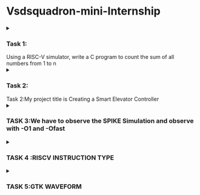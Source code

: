 # Vsdsquadron-mini-Internship

<details>

<summary><h3>Task 1: </h3> Using a RISC-V simulator, write a C program to count the sum of all numbers from 1 to n</summary>

## Task 1 
Write a c program to count the sum of 1 to N
![Virtual box installation](https://github.com/Nishitasa/sumof1toN/assets/173664538/982957fc-32b6-4fad-bcc5-5125da4cc46e)
Installation of Virtual box 
![Installation of Ubuntu](https://github.com/Nishitasa/sumof1toN/assets/173664538/ca7f9c71-18a4-46bd-9bb9-faad0622f1a0)
open the terminal
![Terminal](https://github.com/Nishitasa/sumof1toN/assets/173664538/ee40e637-fa6a-4df2-8d64-f7587aef2a51)
![Cprogramming code for sumof1toN](https://github.com/Nishitasa/sumof1toN/assets/173664538/88f86b41-44db-4b8a-8d2c-84fe87e633d7)
Apply the code and receive the output, Sum of numbers from 1to N is:
We can apply this to any number of N values
![Screenshot from 2024-06-24 12-17-45](https://github.com/Nishitasa/sumof1toN/assets/173664538/90238b19-c366-4778-8d20-342cbcdad971)
RISCV64 output

Task 1 completed

</details>

<details>

<summary><h3>Task 2: </h3>Task 2:</h3>My project title is Creating a Smart Elevator Controller</summary>
![image](https://github.com/Nishitasa/sumof1toN/assets/173664538/c7da7880-ef91-4560-86f9-2bdda08b4021)

A smart elevator, refers to an elevator system that incorporates advanced technologies to enhance efficiency, safety, and user experience. These elevators utilize various sensors, algorithms, and connectivity features to improve their performance and functionality. These elevators are particularly beneficial in high-traffic buildings where efficient vertical transportation is crucial. Key features of smart elevators include:
Traffic Analysis and Optimization

Security and Access Control

Energy Efficiency
![The code applied for smart elevator controller](https://github.com/Nishitasa/sumof1toN/assets/173664538/d8c23bc2-8174-42bd-bd8c-9dd8531c290e)
Open the Terminal leafpad and apply the code .Save the file
Then give the command:

gcc file name

/.a.out
![Output](https://github.com/Nishitasa/sumof1toN/assets/173664538/e60ade6d-68bd-470e-b5f9-3862b54f0e6d)
The output is displayed 
![The project which is applied to riscv](https://github.com/Nishitasa/sumof1toN/assets/173664538/1f33ae24-b198-4a7c-9a60-381fdf1fe6dd)
Converting the C program to RISCV and complied to recieve the output
</details>

<details>

<summary><h3> TASK 3:We have to observe the SPIKE Simulation and observe  with -O1 and -Ofast</summary>

. 

**With -O1 command**:

The output we got from gcc should be equal to the simulation.The command riscv64-unknown-elf-gcc-O1 -mabi=lp64 -march=rv64i -o elevator.o elevator.c.Then run the code and give them the required output in C .

![Screenshot from 2024-06-27 10-30-09](https://github.com/Nishitasa/sumof1toN/assets/173664538/47295c95-9379-4e57-9bdc-513f10b4e0d5)

Therefore verification for command -O1 is done.Run them using spike simulation

Here we will debug the code from main.We use the command spike -d pk elevator.o

The initial address we see from the code is 10230 so we point them using counter.

until pc 0 10230 refers that after 10230 they debug .Type reg 0 sp
![Screenshot from 2024-06-27 10-48-11](https://github.com/Nishitasa/sumof1toN/assets/173664538/3e876312-dda3-4e3e-be4f-2d309b38c17a)
![Screenshot from 2024-06-27 10-52-01](https://github.com/Nishitasa/sumof1toN/assets/173664538/56f651e4-a9a6-45ba-9ff1-899be3960b41)

**Next with -Ofast command**:

This is same as above .The command riscv64-unknown-elf-gcc-O1 -mabi=lp64 -march=rv64i -o elevator.o elevator.c.Then run the code and give them the required output in C
Then use the command gcc elevator.c .Output is verified using ./a.out command

![Screenshot from 2024-06-27 10-58-02](https://github.com/Nishitasa/sumof1toN/assets/173664538/055b5c8f-2010-4e10-8f4e-e920336c83d7)

Run using spike simulation
![Screenshot from 2024-06-27 10-59-18](https://github.com/Nishitasa/sumof1toN/assets/173664538/1d329252-0daa-40f2-bb09-5a638b19ab34)
The starting address is 10230 we see the next instruction manually by clicking ENTER.
Apply spike -d pk elevator.o

To view next reg 0 a2 gives the register value at a2 operand.Click ENTER

Then various address are available
![Screenshot from 2024-06-27 10-59-43](https://github.com/Nishitasa/sumof1toN/assets/173664538/27885fef-093b-4726-9186-97fc14500e47)

To check next subtract the address with 16 so see the upcoming instruction.
![Screenshot from 2024-06-27 11-01-50](https://github.com/Nishitasa/sumof1toN/assets/173664538/9a0119bd-49d6-4a14-b4f0-ed8ab3da4fa8)

</details>

<details><summary><h3>TASK 4 :RISCV INSTRUCTION  TYPE</summary>

RISC-V (pronounced “risk-five”) is a new instruction set architecture (ISA) that was originally
designed to support computer architecture research and education, but which we now hope will
also become a standard free and open architecture for industry implementations.

RISC-V has been designed to support extensive customization and specialization. The base integer
ISA can be extended with one or more optional instruction-set extensions, but the base integer
instructions cannot be redefined. We divide RISC-V instruction-set extensions into standard and
non-standard extensions.

![image](https://github.com/Nishitasa/vsd-quadron-intern/assets/173664538/04f7dc87-c2d2-4aad-9280-b2c5910846db)

![image](https://github.com/Nishitasa/vsd-quadron-intern/assets/173664538/2e4042ad-8ae7-4915-aa44-42cc7fe8f864)

There are various formats :
1.R-Format
2.I-Format
3.S-Format
4.B-Format
5.U-Format
6.J-Format

**R-Format**:

This format instructions are frequently thought of as the most “simple” because they typically include operations that map closely to the capabilities that we generally associate with a computer at the lowest level. Arithmetic operations, such as adding, subtracting, and bit shifting all fall into this category.
![image](https://github.com/Nishitasa/vsd-quadron-intern/assets/173664538/2874f8e3-f0e6-4637-93af-2d2804b5ee84)

**I-Format**:

This format instructions eliminate the second register (rs2) and function (funct7) fields from the R format in favor of a large immediate value field. This format is specifically useful for supplying constants for arithmetic instructions, or loading data from a location in memory.
![image](https://github.com/Nishitasa/vsd-quadron-intern/assets/173664538/9bec60f6-5134-4e70-abc9-80d088bb1f5c)

**S-Format**:

Next up is S format instructions, which reintroduce our second register operand (rs2), but eliminate the destination register rd. An important attribute to notice is that we don’t simply change the bits used for rd to now represent rs2, we instead split our immediate value across two separate fields, allowing rs2 to be placed in the same location in S format instructions as it was in R format (and every other format that utilizes rs2). When we explore how instruction decoding works, the reasoning behind this strategy and the impact it has on complexity of the hardware design will become more apparent.
![image](https://github.com/Nishitasa/vsd-quadron-intern/assets/173664538/a7a0e366-890e-4fdb-896f-fd6af3b39e5a)

**U-Format**:

U, which we chose the lui instruction to demonstrate, but didn’t specify its actual purpose. lui refers to “load upper immediate”, and now that we have looked at a few instructions that use immediate values, we should have somewhat of an intuition for how it is used. The U format has the smallest number of fields out of all core instruction formats, only supporting opcode, rd, and a 20 bit immediate.
![image](https://github.com/Nishitasa/vsd-quadron-intern/assets/173664538/dc0ca1c9-72a3-46c6-a459-7a9f80f7403d)

B-Format:

The B-format in RISC-V is used for conditional branch instructions. The B-format is designed to encode branch instructions that compare two registers and conditionally branch to a target address. Here’s the structure of the B-format instruction:

-----------------------------------------------------------
| imm[12|10:5] | rs2 | rs1 | funct3 | imm[4:1|11] | opcode |
-----------------------------------------------------------

**J-Format**:

In the RISC-V instruction set architecture (ISA), the "J" type instruction is used for jump operations. The format for a J-type instruction is designed to support jump operations with a 20-bit immediate value that is sign-extended to 32 bits and shifted left by one bit to form the jump target address

|  imm[20]  |  imm[10:1]  |  imm[11]  |  imm[19:12]  |  rd  |  opcode  |

Lets Decode the instruction set :

**add r1,r2,r3*

This is R-Type instruction.It is used for register-register operations.The field format is

rd (5 bits): The destination register. In this case, r1 (also known as x1 in RISC-V) is represented by the binary encoding of 1 which is 00001.
funct3 (3 bits): Specifies the type of operation within the R-type class. For the add instruction, funct3 is 000.
rs1 (5 bits): The first source register. Here, r2 (also known as x2 in RISC-V) is represented by the binary encoding of 2 which is 00010.
rs2 (5 bits): The second source register. Here, r3 (also known as x3 in RISC-V) is represented by the binary encoding of 3 which is 00011.

32bit-0000000 00011 00010 000 00001 0110011

**sub r3,r1,r2*

 R-type instruction in the RISC-V ISA. R-type instructions are used for register-register operations. The R-type format includes the opcode, source registers, destination register, and function codes (funct3 and funct7).

opcode: 0110011 (for integer register-register operations)
funct3: 000 (for subtraction, as it falls under the ADD/SUB group)
funct7: 0100000 (specific to subtraction)
rd: 00011 (for register x3)
rs1: 00001 (for register x1)
rs2: 00010 (for register x2)

32bit -0100000 00010 00001 000 00011 0110011

**and r2,r1,r3*

This R-Type instruction set.

Opcode: 0110011 (for all R-type instructions)
funct3: 111 (for AND)
funct7: 0000000 (for AND)
rs1: r1
rs2: r3
rd: r2

32-bit-0000000 00011 00001 111 00010 0110011

**OR r8, r2, r5*

This is R-type instruction set.

funct7: 0000000
rs2: 00101
rs1: 00010
funct3: 110
rd: 01000
opcode: 0110011

32-bit-0000000 00101 00010 110 01000 0110011

**xor r8,r1,r4*

This is R-type instruction set

Opcode: 0110011
rd (r8): 01000
funct3: 100
rs1 (r1): 00001
rs2 (r4): 00100
funct7: 0000000

32-bit-0000000_00100_00001_100_01000_0110011

**SLT r10,r2,r4*

This is R-type instruction set
For the slt (set less than) instruction:

opcode: 0110011
funct3: 010
funct7: 0000000
Register Mappings:
r10: destination register (rd)
r2: first source register (rs1)
r4: second source register (rs2)

For the slt r10, r2, r4 instruction, we can break it down and encode it as follows:

opcode: 0110011
rd: 01010 (binary for register 10)
funct3: 010
rs1: 00010 (binary for register 2)
rs2: 00100 (binary for register 4)
funct7: 0000000

32-bit pattern-0000000 00100 00010 010 01010 0110011


**ADDI r12,r3,5*

The instruction ADDI r12, r3, 5 is an I-type instruction in the RISC-V ISA. The I-type format is used for immediate arithmetic instructions, load instructions, and some other immediate-based instructions.

Opcode: The opcode for ADDI is 0010011.
rd: The destination register r12 is 01100 in binary.
funct3: The function code for ADDI is 000.
rs1: The source register r3 is 00011 in binary.
Immediate: The immediate value 5 is 000000000101 in binary (12 bits)

32-bit pattern-0000000001010001100000110010011

**SW r3,r1,4*

The SW (Store Word) instruction in the RISC-V instruction set is an example of an S-type (Store) instruction format. The S-type instruction format is used for store operations, which store the contents of a register into memory.

For the SW r3, r1, 4 instruction:

Opcode: 0100011 (SW)
rs2: r3 (register 3)
rs1: r1 (register 1)
funct3: 010 (SW function code)
Immediate: 4 (split into imm[11:5] and imm[4:0])
Let's break this down:

Immediate value 4 in binary: 000000000100

imm[11:5] = 0000000
imm[4:0] = 00100
rs2 (r3) in binary: 00011
rs1 (r1) in binary: 00001
funct3 for SW: 010
Opcode for SW: 0100011

32-bit-pattern-0000000 00011 00001 010 00100 0100011

**SRL r16,r11,r2*

This is a R-Type instruction set.

funct7: 0000000
rs2: 00010 (r2)
rs1: 01011 (r11)
funct3: 101 (SRL)
rd: 10000 (r16)
opcode: 0110011 (SRL)

32-bit -0000000 00010 01011 101 10000 0110011

**BNE r0,r1,20*

This is a B-Type instruction set
BNE r0, r1, 20 in RISC-V is a branch instruction used for conditional branching. 

Opcode: 1100011 (BNE)
rs1: 00000 (register r0)
rs2: 00001 (register r1)
Immediate: 20 (decimal) or 0x14 (hexadecimal), which in binary is 0000000000100 (12 bits, considering sign extension).

32-bit-| 000000000010 | 00000 | 00001 | 1100011 |

**BEQ r0,r0,15*

This is a B-Type instruction set

The instruction BEQ r0, r0, 15 in RISC-V assembly corresponds to a branch equal (BEQ) operation. In RISC-V, branch instructions fall under the B-type format.

Opcode (7 bits): 1100011 (BEQ opcode)
rs1 (5 bits): 00000 (register r0)
rs2 (5 bits): 00000 (register r0)
Immediate (12 bits): 15 in binary is 000000000111

32-bit-000000000111  00000  00000   000

**LW r13,r11,2*

This is a I-Type instruction set

The instruction LW r13, r11, 2 in RISC-V assembly language is used to load a word from memory into register r13, with an offset of 2 bytes from the address stored in register r11. In RISC-V, this operation corresponds to the I-type (Immediate-type) format for load instructions. 

Opcode (7 bits): 0000011 (LW opcode)
rd (5 bits): 01101 (register r13)
rs1 (5 bits): 01011 (register r11)
Immediate (12 bits): 000000000010 (binary for 2

32-bit-000000000010  01011   010       01101  0000011

**SLL r15,r11,2*

This is a R-type instruction set.
The instruction SLL r15, r11, 2 in RISC-V assembly language performs a left logical shift on the value stored in register r11 by 2 bits and stores the result in register r15. 

Opcode (7 bits): 0110011 (SLL opcode)
rd (5 bits): 01111 (register r15)
funct3 (3 bits): 001 (for SLL)
rs1 (5 bits): 01011 (register r11)
rs2 (5 bits): 00000 (register r0, which signifies the shift amount)
funct7 (7 bits): 0000000 (for SLL)

32-bit-0000000   00000  01011   001      01111  0110011

</details>

<details>

<summary><h3>TASK 5:GTK WAVEFORM </summary>

In this we need to find the output waveforms for the instructions which we learnt in Task 4.

**Steps to perform*

1.Firstly give the command :
                            
                            sudo apt-get update
                            sudo apt-get install iverilog gtkwave

2. Setup Your Project Directory
Create a directory for your project and place your Verilog files and testbench there.

                          mkdir rv
                          cd rv

3.Then from the reference copy the code of verilog and testbench and save them.

4.Give the command line 

                        touch rv_riscv32.v
                        touch rv_riscvtb.v

5.Compile these files using Icarus Verilog:

                                    iverilog -o rv_riscv32 rv_riscv32.v rv_riscvtb.v
                                    ./rv_riscv32

6.View the Waveform
Open the waveform file using GTKWave:

                                  gtkwave iiitb_rv32i.vcd
                                  
![Ubuntu commands and installation of gtkwave and iverilog](https://github.com/Nishitasa/vsd-quadron-intern/assets/173664538/73a60cb0-b6ba-4673-86a6-8c0c972c0a89)

Then it will open GTKWAVE

![Gtkwave](https://github.com/Nishitasa/vsd-quadron-intern/assets/173664538/8d494094-1fe3-4aa5-9487-3931f4563002)
![gtkwave commands](https://github.com/Nishitasa/vsd-quadron-intern/assets/173664538/9af72765-903a-4b2f-9578-af379afd2373)

![EX_mem open and waveforms with clock](https://github.com/Nishitasa/vsd-quadron-intern/assets/173664538/c7814b93-da2b-42b3-a6a7-0b535af42288)

Select the instructions from EX_MEM_IR[31:0]

**INSTRUCTION ADD r1,r2,r3*
![ADD r1, r2, r3](https://github.com/Nishitasa/vsd-quadron-intern/assets/173664538/025a0d89-3672-46f3-8ca5-3b2999deceb0)

**INSTRUCTION SUB r3, r1, r2*
![SUB r3, r1, r2](https://github.com/Nishitasa/vsd-quadron-intern/assets/173664538/54eb94d0-5277-4600-ad46-1478670e023e)

**Instruction AND r2, r1, r3*
![AND r2, r1, r3](https://github.com/Nishitasa/vsd-quadron-intern/assets/173664538/e98dd319-0e0b-4b8d-9e25-6b49353d9052)

**Instruction OR r8, r2, r5*
![OR r8, r2, r5](https://github.com/Nishitasa/vsd-quadron-intern/assets/173664538/4c68d4ae-4abe-4caa-a9ce-c7ca6238b13e)

**Instruction XOR r8, r1, r4*
![XOR r8, r1, r4](https://github.com/Nishitasa/vsd-quadron-intern/assets/173664538/625c73b4-adfe-4670-8101-a6becf03fcf7)

**Instruction SLT r10, r2, r4*
![SLT r10, r2, r4](https://github.com/Nishitasa/vsd-quadron-intern/assets/173664538/31a13ead-e52f-4bf1-9d4d-d3b6f945602b)

**Instruction ADDI r12, r3, 5*
![ADDI r12, r3, 5](https://github.com/Nishitasa/vsd-quadron-intern/assets/173664538/6d010385-20af-44cd-993b-0726fe991463)

**Instruction SW r3, r1, 4*
![SW r3, r1, 4](https://github.com/Nishitasa/vsd-quadron-intern/assets/173664538/11336ba0-d70d-46a1-b260-4b1edc7b7822)

**Instruction SRL r16, r11, r2*
![SRL r16, r11, r2](https://github.com/Nishitasa/vsd-quadron-intern/assets/173664538/21c13d83-9d1c-422c-abeb-60bf8e1aae3d)

**Instruction BNE r0, r1, 20*
![BNE r0, r1, 20](https://github.com/Nishitasa/vsd-quadron-intern/assets/173664538/bf5716ec-08c7-4805-b755-eb7b789bc826)

**Instruction SLL r15, r11, r2*
![SLL r15, r11, r2](https://github.com/Nishitasa/vsd-quadron-intern/assets/173664538/2e1aaa3c-38ac-485d-8bab-14bbfc7aec8e)






